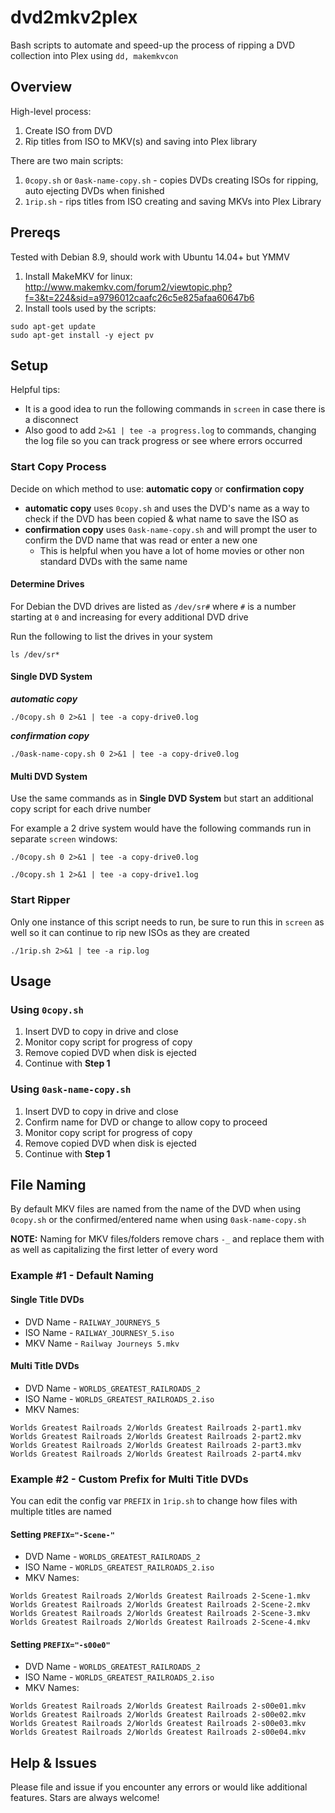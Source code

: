 # dvd2mkv2plex

Bash scripts to automate and speed-up the process of ripping a DVD collection into Plex using `dd, makemkvcon`

## Overview

High-level process:

1. Create ISO from DVD
2. Rip titles from ISO to MKV(s) and saving into Plex library

There are two main scripts:

1. `0copy.sh` or `0ask-name-copy.sh` - copies DVDs creating ISOs for ripping, auto ejecting DVDs when finished
2. `1rip.sh` - rips titles from ISO creating and saving MKVs into Plex Library

## Prereqs

Tested with Debian 8.9, should work with Ubuntu 14.04+ but YMMV

1. Install MakeMKV for linux: http://www.makemkv.com/forum2/viewtopic.php?f=3&t=224&sid=a9796012caafc26c5e825afaa60647b6
2. Install tools used by the scripts:
```
sudo apt-get update
sudo apt-get install -y eject pv
```

## Setup

Helpful tips:
* It is a good idea to run the following commands in `screen` in case there is a disconnect
* Also good to add `2>&1 | tee -a progress.log` to commands, changing the log file so you can track progress or see where errors occurred

### Start Copy Process

Decide on which method to use: **automatic copy** or **confirmation copy** 

* **automatic copy** uses `0copy.sh` and uses the DVD's name as a way to check if the DVD has been copied & what name to save the ISO as
* **confirmation copy** uses `0ask-name-copy.sh` and will prompt the user to confirm the DVD name that was read or enter a new one
  * This is helpful when you have a lot of home movies or other non standard DVDs with the same name

#### Determine Drives

For Debian the DVD drives are listed as `/dev/sr#` where `#` is a number starting at `0` and increasing for every additional DVD drive

Run the following to list the drives in your system

```
ls /dev/sr*
```

#### Single DVD System

***automatic copy***
```
./0copy.sh 0 2>&1 | tee -a copy-drive0.log
```

***confirmation copy***
```
./0ask-name-copy.sh 0 2>&1 | tee -a copy-drive0.log
```

#### Multi DVD System

Use the same commands as in **Single DVD System** but start an additional copy script for each drive number

For example a 2 drive system would have the following commands run in separate `screen` windows:

```
./0copy.sh 0 2>&1 | tee -a copy-drive0.log

./0copy.sh 1 2>&1 | tee -a copy-drive1.log
```

### Start Ripper

Only one instance of this script needs to run, be sure to run this in `screen` as well so it can continue to rip new ISOs as they are created

```
./1rip.sh 2>&1 | tee -a rip.log
```

## Usage

### Using `0copy.sh`

1. Insert DVD to copy in drive and close
2. Monitor copy script for progress of copy
3. Remove copied DVD when disk is ejected
4. Continue with **Step 1**

### Using `0ask-name-copy.sh`

1. Insert DVD to copy in drive and close
2. Confirm name for DVD or change to allow copy to proceed
3. Monitor copy script for progress of copy
4. Remove copied DVD when disk is ejected 
5. Continue with **Step 1**

## File Naming

By default MKV files are named from the name of the DVD when using `0copy.sh` or the confirmed/entered name when using `0ask-name-copy.sh` 

**NOTE:** Naming for MKV files/folders remove chars `-_` and replace them with ` ` as well as capitalizing the first letter of every word

### Example #1 - Default Naming

#### Single Title DVDs

* DVD Name - `RAILWAY_JOURNEYS_5`
* ISO Name - `RAILWAY_JOURNESY_5.iso`
* MKV Name - `Railway Journeys 5.mkv`

#### Multi Title DVDs

* DVD Name - `WORLDS_GREATEST_RAILROADS_2`
* ISO Name - `WORLDS_GREATEST_RAILROADS_2.iso`
* MKV Names:
```
Worlds Greatest Railroads 2/Worlds Greatest Railroads 2-part1.mkv
Worlds Greatest Railroads 2/Worlds Greatest Railroads 2-part2.mkv
Worlds Greatest Railroads 2/Worlds Greatest Railroads 2-part3.mkv
Worlds Greatest Railroads 2/Worlds Greatest Railroads 2-part4.mkv
```

### Example #2 - Custom Prefix for Multi Title DVDs

You can edit the config var `PREFIX` in `1rip.sh` to change how files with multiple titles are named

#### Setting `PREFIX="-Scene-"`

* DVD Name - `WORLDS_GREATEST_RAILROADS_2`
* ISO Name - `WORLDS_GREATEST_RAILROADS_2.iso`
* MKV Names:
```
Worlds Greatest Railroads 2/Worlds Greatest Railroads 2-Scene-1.mkv
Worlds Greatest Railroads 2/Worlds Greatest Railroads 2-Scene-2.mkv
Worlds Greatest Railroads 2/Worlds Greatest Railroads 2-Scene-3.mkv
Worlds Greatest Railroads 2/Worlds Greatest Railroads 2-Scene-4.mkv
```

#### Setting `PREFIX="-s00e0"`

* DVD Name - `WORLDS_GREATEST_RAILROADS_2`
* ISO Name - `WORLDS_GREATEST_RAILROADS_2.iso`
* MKV Names:
```
Worlds Greatest Railroads 2/Worlds Greatest Railroads 2-s00e01.mkv
Worlds Greatest Railroads 2/Worlds Greatest Railroads 2-s00e02.mkv
Worlds Greatest Railroads 2/Worlds Greatest Railroads 2-s00e03.mkv
Worlds Greatest Railroads 2/Worlds Greatest Railroads 2-s00e04.mkv
```

## Help & Issues

Please file and issue if you encounter any errors or would like additional features. Stars are always welcome!

